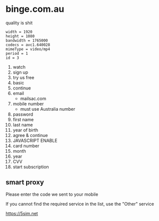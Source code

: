 # binge.com.au

quality is shit

~~~
width = 1920
height = 1080
bandwidth = 1765000
codecs = avc1.640028
mimeType = video/mp4
period = 1
id = 3
~~~

1. watch
2. sign up
3. try us free
4. basic
5. continue
6. email
   - mailsac.com
7. mobile number
   - must use Australia number
8. password
9. first name
10. last name
11. year of birth
13. agree & continue
14. JAVASCRIPT ENABLE
15. card number
16. month
17. year
18. CVV
19. start subscription

## smart proxy

Please enter the code we sent to your mobile

If you cannot find the required service in the list, use the "Other" service

https://5sim.net
